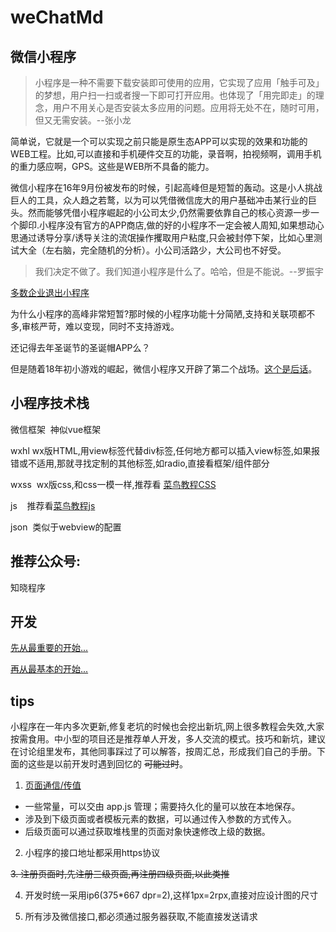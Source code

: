 # weChatMd

## 微信小程序

>小程序是一种不需要下载安装即可使用的应用，它实现了应用「触手可及」的梦想，用户扫一扫或者搜一下即可打开应用。也体现了「用完即走」的理念，用户不用关心是否安装太多应用的问题。应用将无处不在，随时可用，但又无需安装。--张小龙


简单说，它就是一个可以实现之前只能是原生态APP可以实现的效果和功能的WEB工程。比如,可以直接和手机硬件交互的功能，录音啊，拍视频啊，调用手机的重力感应啊，GPS。这些是WEB所不具备的能力。

微信小程序在16年9月份被发布的时候，引起高峰但是短暂的轰动。这是小人挑战巨人的工具，众人趋之若鹜，以为可以凭借微信庞大的用户基础冲击某行业的巨头。然而能够凭借小程序崛起的小公司太少,仍然需要依靠自己的核心资源一步一个脚印.小程序没有官方的APP商店,做的好的小程序不一定会被人周知,如果想动心思通过诱导分享/诱导关注的流氓操作攫取用户粘度,只会被封停下架，比如心里测试大全（左右脑，完全随机的分析）。小公司活路少，大公司也不好受。

>我们决定不做了。我们知道小程序是什么了。哈哈，但是不能说。--罗振宇

[多数企业退出小程序](http://www.qlmoney.com/content/20170117-242429.html)

为什么小程序的高峰非常短暂?那时候的小程序功能十分简陋,支持和关联项都不多,审核严苛，难以变现，同时不支持游戏。

还记得去年圣诞节的圣诞帽APP么？

但是随着18年初小游戏的崛起，微信小程序又开辟了第二个战场。[这个是后话](http://www.cocos.com/1314)。

## 小程序技术栈

微信框架  神似vue框架

wxhl  wx版HTML,用view标签代替div标签,任何地方都可以插入view标签,如果报错或不适用,那就寻找定制的其他标签,如radio,直接看框架/组件部分

wxss  wx版css,和css一模一样,推荐看 [菜鸟教程CSS](http://www.runoob.com/css3/css3-tutorial.html)

js    推荐看[菜鸟教程js](http://www.runoob.com/js/js-tutorial.html)

json  类似于webview的配置

## 推荐公众号:

知晓程序

## 开发

[先从最重要的开始...](https://mp.weixin.qq.com/debug/wxadoc/product/index.html?t=201837)

[再从最基本的开始...](https://mp.weixin.qq.com/)

## tips

小程序在一年内多次更新,修复老坑的时候也会挖出新坑,网上很多教程会失效,大家按需食用。中小型的项目还是推荐单人开发，多人交流的模式。技巧和新坑，建议在讨论组里发布，其他同事踩过了可以解答，按周汇总，形成我们自己的手册。下面的这些是以前开发时遇到回忆的 ~~可能过时~~。

1. [页面通信/传值](http://www.ifanr.com/minapp/830664)
* 一些常量，可以交由 app.js 管理；需要持久化的量可以放在本地保存。
* 涉及到下级页面或者模板元素的数据，可以通过传入参数的方式传入。
* 后级页面可以通过获取堆栈里的页面对象快速修改上级的数据。

2. 小程序的接口地址都采用https协议

~~3. 注册页面时,先注册三级页面,再注册四级页面,以此类推~~

4. 开发时统一采用ip6(375*667 dpr=2),这样1px=2rpx,直接对应设计图的尺寸

5. 所有涉及微信接口,都必须通过服务器获取,不能直接发送请求
